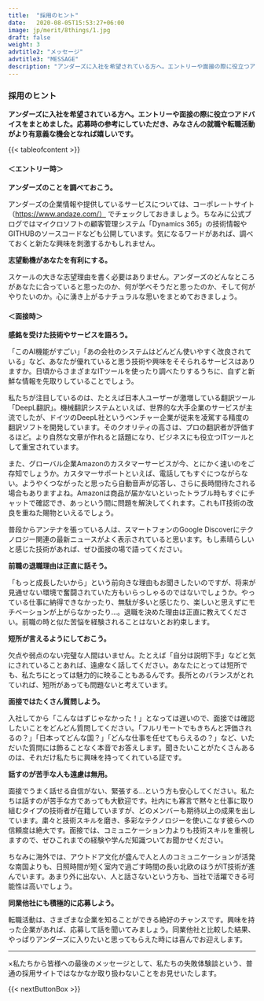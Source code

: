 ```yaml
---
title:  "採用のヒント"
date:   2020-08-05T15:53:27+06:00
image: jp/merit/8things/1.jpg
draft: false
weight: 3
advtitle2: "メッセージ"
advtitle3: "MESSAGE"
description: "アンダーズに入社を希望されている方へ。エントリーや面接の際に役立つアドバイスをまとめました。応募時の参考にしていただき、みなさんの就職や転職活動がより有意義な機会となれば嬉しいです。"
---
```


### 採用のヒント

**アンダーズに入社を希望されている方へ。エントリーや面接の際に役立つアドバイスをまとめました。応募時の参考にしていただき、みなさんの就職や転職活動がより有意義な機会となれば嬉しいです。**

{{< tableofcontent >}}

<!-- ![Images Not Available](../../ico_arw_page_anchor.webp)[**アンダーズのことを調べておこう。**](#アンダーズのことを調べておこう。)

![Images Not Available](../../ico_arw_page_anchor.webp)[**志望動機があなたを有利にする。**](#志望動機があなたを有利にする。)

![Images Not Available](../../ico_arw_page_anchor.webp)[**感銘を受けた技術やサービスを語ろう。**](#感銘を受けた技術やサービスを語ろう。)

![Images Not Available](../../ico_arw_page_anchor.webp)[**前職の退職理由は正直に話そう。**](#前職の退職理由は正直に話そう。)

![Images Not Available](../../ico_arw_page_anchor.webp)[**短所が言えるようにしておこう。**](#短所が言えるようにしておこう。)

![Images Not Available](../../ico_arw_page_anchor.webp)[**面接ではたくさん質問しよう。**](#面接ではたくさん質問しよう。)

![Images Not Available](../../ico_arw_page_anchor.webp)[**話すのが苦手な人も遠慮は無用。**](#話すのが苦手な人も遠慮は無用。)

![Images Not Available](../../ico_arw_page_anchor.webp)[**同業他社にも積極的に応募しよう。**](#同業他社にも積極的に応募しよう。) -->

#### ＜エントリー時＞

**アンダーズのことを調べておこう。**

アンダーズの企業情報や提供しているサービスについては、コーポレートサイト（https://www.andaze.com/） でチェックしておきましょう。ちなみに公式ブログではマイクロソフトの顧客管理システム「Dynamics 365」の技術情報やGITHUBのソースコードなども公開しています。気になるワードがあれば、調べておくと新たな興味を刺激するかもしれません。 

**志望動機があなたを有利にする。**

スケールの大きな志望理由を書く必要はありません。アンダーズのどんなところがあなたに合っていると思ったのか、何が学べそうだと思ったのか、そして何がやりたいのか。心に湧き上がるナチュラルな思いをまとめておきましょう。

#### ＜面接時＞

**感銘を受けた技術やサービスを語ろう。**

「このAI機能がすごい」「あの会社のシステムはどんどん使いやすく改良されている」など、あなたが優れていると思う技術や興味をそそられるサービスはありますか。日頃からさまざまなITツールを使ったり調べたりするうちに、自ずと新鮮な情報を先取りしていることでしょう。 

私たちが注目しているのは、たとえば日本人ユーザーが激増している翻訳ツール「DeepL翻訳」。機械翻訳システムといえば、世界的な大手企業のサービスが主流でしたが、ドイツのDeepL社というベンチャー企業が従来を凌駕する精度の翻訳ソフトを開発しています。そのクオリティの高さは、プロの翻訳者が評価するほど。より自然な文章が作れると話題になり、ビジネスにも役立つITツールとして重宝されています。

また、グローバル企業Amazonのカスタマーサービスが今、とにかく速いのをご存知でしょうか。カスタマーサポートといえば、電話してもすぐにつながらない。ようやくつながったと思ったら自動音声が応答し、さらに長時間待たされる場合もありますよね。Amazonは商品が届かないといったトラブル時もすぐにチャットで確認でき、あっという間に問題を解決してくれます。これもIT技術の改良を重ねた賜物といえるでしょう。

普段からアンテナを張っている人は、スマートフォンのGoogle Discoverにテクノロジー関連の最新ニュースがよく表示されていると思います。もし素晴らしいと感じた技術があれば、ぜひ面接の場で語ってください。

**前職の退職理由は正直に話そう。**

「もっと成長したいから」という前向きな理由もお聞きしたいのですが、将来が見通せない環境で奮闘されていた方もいらっしゃるのではないでしょうか。やっている仕事に納得できなかったり、無駄が多いと感じたり、楽しいと思えずにモチベーションが上がらなかったり…。退職を決めた理由は正直に教えてください。前職の時と似た苦悩を経験されることはないとお約束します。

**短所が言えるようにしておこう。**

欠点や弱点のない完璧な人間はいません。たとえば「自分は説明下手」などと気にされていることあれば、遠慮なく話してください。あなたにとっては短所でも、私たちにとっては魅力的に映ることもあるんです。長所とのバランスがとれていれば、短所があっても問題ないと考えています。

**面接ではたくさん質問しよう。**

入社してから「こんなはずじゃなかった！」となっては遅いので、面接では確認したいことをどんどん質問してください。「フルリモートでもきちんと評価されるの？」「日本ってどんな国？」「どんな仕事を任せてもらえるの？」など、いただいた質問には飾ることなく本音でお答えします。聞きたいことがたくさんあるのは、それだけ私たちに興味を持ってくれている証です。

**話すのが苦手な人も遠慮は無用。**

面接でうまく話せる自信がない、緊張する…という方も安心してください。私たちは話すのが苦手な方であっても大歓迎です。社内にも寡言で黙々と仕事に取り組むタイプの技術者が在籍していますが、どのメンバーも期待以上の成果を出しています。粛々と技術スキルを磨き、多彩なテクノロジーを使いこなす彼らへの信頼度は絶大です。面接では、コミュニケーション力よりも技術スキルを重視しますので、ぜひこれまでの経験や学んだ知識ついてお聞かせください。

ちなみに海外では、アウトドア文化が盛んで人と人のコミュニケーションが活発な南国よりも、日照時間が短く室内で過ごす時間の長い北欧のほうがIT技術が進んでいます。あまり外に出ない、人と話さないという方も、当社で活躍できる可能性は高いでしょう。

**同業他社にも積極的に応募しよう。**

転職活動は、さまざまな企業を知ることができる絶好のチャンスです。興味を持った企業があれば、応募して話を聞いてみましょう。同業他社と比較した結果、やっぱりアンダーズに入りたいと思ってもらえた時には喜んでお迎えします。

---

×私たちから皆様への最後のメッセージとして、私たちの失敗体験談という、普通の採用サイトではなかなか取り扱わないことをお見せいたします。

{{< nextButtonBox >}}
